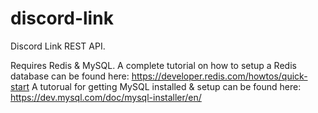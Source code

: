 # discord-link
Discord Link REST API. 

Requires Redis & MySQL. 
A complete tutorial on how to setup a Redis database can be found here: https://developer.redis.com/howtos/quick-start
A tutorual for getting MySQL installed & setup can be found here: https://dev.mysql.com/doc/mysql-installer/en/
